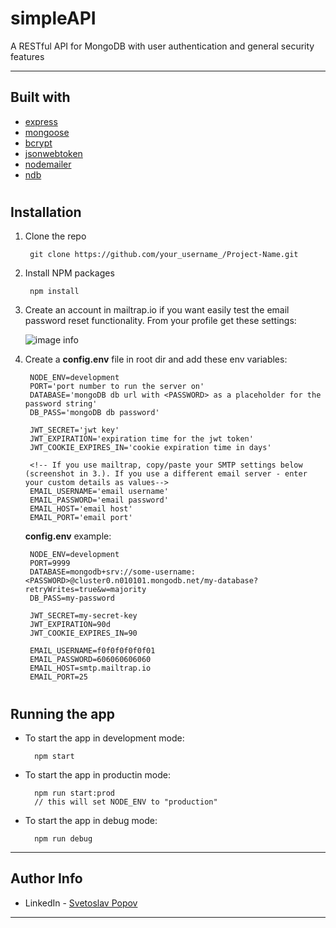 # simpleAPI
A RESTful API for MongoDB with user authentication and general security features

---

## Built with
- [express](https://www.npmjs.com/package/express)
- [mongoose](https://www.npmjs.com/package/mongoose)
- [bcrypt](https://www.npmjs.com/package/bcrypt)
- [jsonwebtoken](https://www.npmjs.com/package/jsonwebtoken)
- [nodemailer](https://www.npmjs.com/package/nodemailer)
- [ndb](https://www.npmjs.com/package/ndb)

#

## Installation
1. Clone the repo

        git clone https://github.com/your_username_/Project-Name.git

2. Install NPM packages

        npm install

3. Create an account in mailtrap.io if you want easily test the email password reset functionality. 
   From your profile get these settings:
   
   ![image info](https://res.cloudinary.com/dghpuejpt/image/upload/v1599932884/simpleAPI/1_duehml.png)

4. Create a **config.env** file in root dir and add these env variables:

        NODE_ENV=development
        PORT='port number to run the server on'
        DATABASE='mongoDB db url with <PASSWORD> as a placeholder for the password string'
        DB_PASS='mongoDB db password'

        JWT_SECRET='jwt key'
        JWT_EXPIRATION='expiration time for the jwt token'
        JWT_COOKIE_EXPIRES_IN='cookie expiration time in days'
        
        <!-- If you use mailtrap, copy/paste your SMTP settings below (screenshot in 3.). If you use a different email server - enter your custom details as values-->
        EMAIL_USERNAME='email username'
        EMAIL_PASSWORD='email password'
        EMAIL_HOST='email host'
        EMAIL_PORT='email port'

    **config.env** example:

        NODE_ENV=development
        PORT=9999
        DATABASE=mongodb+srv://some-username:<PASSWORD>@cluster0.n010101.mongodb.net/my-database?retryWrites=true&w=majority
        DB_PASS=my-password
        
        JWT_SECRET=my-secret-key
        JWT_EXPIRATION=90d
        JWT_COOKIE_EXPIRES_IN=90

        EMAIL_USERNAME=f0f0f0f0f0f01
        EMAIL_PASSWORD=606060606060
        EMAIL_HOST=smtp.mailtrap.io
        EMAIL_PORT=25
#

## Running the app

- To start the app in development mode:

        npm start

- To start the app in productin mode:
  
        npm run start:prod
        // this will set NODE_ENV to "production"

- To start the app in debug mode:

        npm run debug

---


## Author Info

- LinkedIn - [Svetoslav Popov](https://www.linkedin.com/in/s-popov/)
---